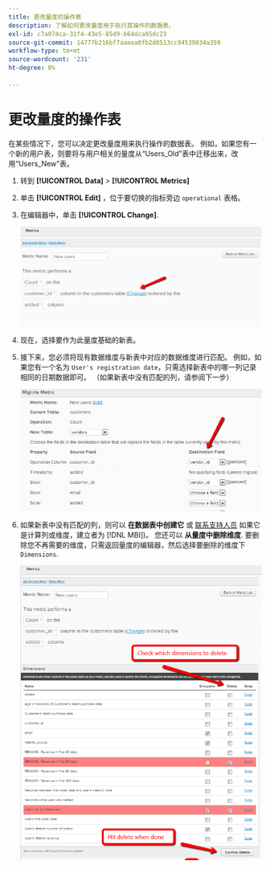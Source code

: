```yaml
---
title: 更改量度的操作表
description: 了解如何更改量度用于执行其操作的数据表。
exl-id: c7a074ca-31f4-43e5-85d9-b64dca95dc23
source-git-commit: 14777b216bf7aaeea0fb2d0513cc94539034a359
workflow-type: tm+mt
source-wordcount: '231'
ht-degree: 0%

---
```


# 更改量度的操作表

在某些情况下，您可以决定更改量度用来执行操作的数据表。 例如，如果您有一个新的用户表，则要将与用户相关的量度从“Users\_Old”表中迁移出来，改用“Users\_New”表。

1. 转到 **[!UICONTROL Data]** > **[!UICONTROL Metrics]**
1. 单击 **[!UICONTROL Edit]** ，位于要切换的指标旁边 `operational` 表格。
1. 在编辑器中，单击 **[!UICONTROL Change]**.

   ![](../../assets/change-metrics-1.png)
1. 现在，选择要作为此量度基础的新表。
1. 接下来，您必须将现有数据维度与新表中对应的数据维度进行匹配。 例如，如果您有一个名为 `User's registration date`，只需选择新表中的哪一列记录相同的日期数据即可。 （如果新表中没有匹配的列，请参阅下一步）

   ![](../../assets/change-metrics-2.png)

1. 如果新表中没有匹配的列，则可以 **在数据表中创建它** 或 [联系支持人员](https://experienceleague.adobe.com/docs/commerce-knowledge-base/kb/troubleshooting/miscellaneous/mbi-service-policies.html?lang=en) 如果它是计算列或维度，建立者为 [!DNL MBI])。 您还可以 **从量度中删除维度**. 要删除您不再需要的维度，只需返回量度的编辑器，然后选择要删除的维度下 `Dimensions`.

   ![](../../assets/change-metrics-3.png)
